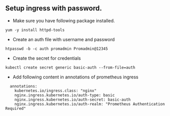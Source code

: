 ## Setup ingress with password.

- Make sure you have following package installed.

```yum -y install httpd-tools```

- Create an auth file with username and password

```htpasswd -b -c auth promadmin Promadmin@12345```

- Create the secret for credentials

```kubectl create secret generic basic-auth --from-file=auth```

- Add following content in annotations of prometheus ingress

```
  annotations:
    kubernetes.io/ingress.class: "nginx"
    nginx.ingress.kubernetes.io/auth-type: basic
    nginx.ingress.kubernetes.io/auth-secret: basic-auth
    nginx.ingress.kubernetes.io/auth-realm: "Prometheus Authentication Required"
```
